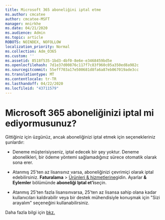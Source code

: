 ```yaml
---
title: Microsoft 365 aboneliğini iptal etme
ms.author: cmcatee
author: cmcatee-MSFT
manager: mnirkhe
ms.date: 04/21/2020
ms.audience: Admin
ms.topic: article
ROBOTS: NOINDEX, NOFOLLOW
localization_priority: Normal
ms.collection: Adm_O365
ms.custom: ''
ms.assetid: 8518f535-1bd3-4bf0-8e6e-e3468459bd5e
ms.openlocfilehash: 7d1e37d00876c117f7c83f960c05a350ed8a982c
ms.sourcegitcommit: 55eff703a17e500681d8fa6a87eb067019ade3cc
ms.translationtype: MT
ms.contentlocale: tr-TR
ms.lasthandoff: 04/22/2020
ms.locfileid: "43711579"
---
```

# <a name="cancelling-your-microsoft-365-subscription"></a>Microsoft 365 aboneliğinizi iptal mi ediyormusunuz?

Gittiğiniz için üzgünüz, ancak aboneliğinizi iptal etmek için seçenekleriniz şunlardır:
  
- Deneme müşterisiyseniz, iptal edecek bir şey yoktur. Deneme abonelikleri, bir ödeme yöntemi sağlamadığınız sürece otomatik olarak sona erer.

- Atanmış 25'ten az lisansınız varsa, aboneliğinizi çevrimiçi olarak iptal edebilirsiniz. **Faturalama** \> [Ürünleri & hizmetlerine](https://go.microsoft.com/fwlink/p/?linkid=842054)gidin. Ayarlar **& Eylemler** bölümünde **aboneliği Iptal et'i**seçin.

- Atanmış 25'ten fazla lisansınvarsa, 25'ten az lisansa sahip olana kadar kullanıcıları kaldırabilir veya bir destek mühendisiyle konuşmak için "Sizi arayalım" seçeneğini kullanabilirsiniz.

Daha fazla bilgi için [bkz.](https://docs.microsoft.com/office365/admin/subscriptions-and-billing/cancel-your-subscription)